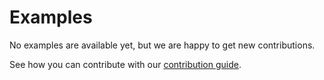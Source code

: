 <!--
{{ if .Copyright.Owner -}}
  {{ printf "Copyright %s - %s" .Copyright.Year .Copyright.Owner }}
{{- else -}}
  {{ printf "Copyright %s - %s" .Copyright.Year (printf "The %s Authors" .Project.Name) }}
{{ end }}
This work is licensed under a Creative Commons Attribution-ShareAlike 4.0 International License;
you may not use this file except in compliance with the License.
You may obtain a copy of the License at
    https://creativecommons.org/licenses/by-sa/4.0/legalcode
Unless required by applicable law or agreed to in writing, documentation
distributed under the License is distributed on an "AS IS" BASIS,
WITHOUT WARRANTIES OR CONDITIONS OF ANY KIND, either express or implied.
See the License for the specific language governing permissions and
limitations under the License.
-->

# Examples

No examples are available yet, but we are happy to get new contributions.

See how you can contribute with our [contribution guide](/CONTRIBUTING.md).
